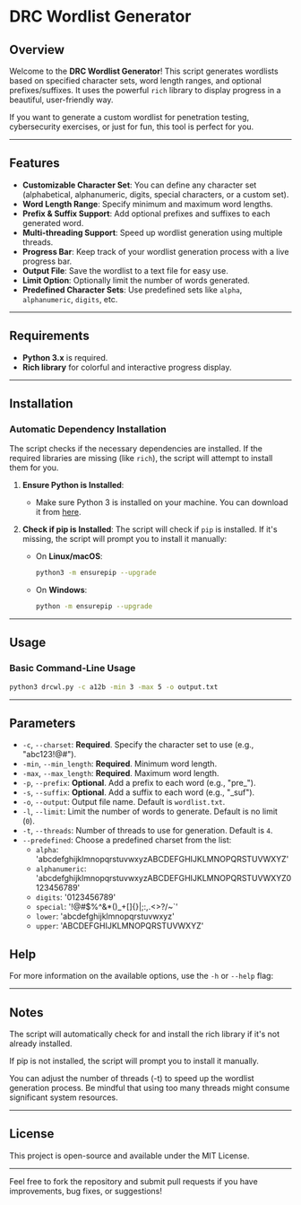# DRC Wordlist Generator

## Overview

Welcome to the **DRC Wordlist Generator**! This script generates wordlists based on specified character sets, word length ranges, and optional prefixes/suffixes. It uses the powerful `rich` library to display progress in a beautiful, user-friendly way.

If you want to generate a custom wordlist for penetration testing, cybersecurity exercises, or just for fun, this tool is perfect for you.

---

## Features

- **Customizable Character Set**: You can define any character set (alphabetical, alphanumeric, digits, special characters, or a custom set).
- **Word Length Range**: Specify minimum and maximum word lengths.
- **Prefix & Suffix Support**: Add optional prefixes and suffixes to each generated word.
- **Multi-threading Support**: Speed up wordlist generation using multiple threads.
- **Progress Bar**: Keep track of your wordlist generation process with a live progress bar.
- **Output File**: Save the wordlist to a text file for easy use.
- **Limit Option**: Optionally limit the number of words generated.
- **Predefined Character Sets**: Use predefined sets like `alpha`, `alphanumeric`, `digits`, etc.

---

## Requirements

- **Python 3.x** is required.
- **Rich library** for colorful and interactive progress display.

---

## Installation

### Automatic Dependency Installation

The script checks if the necessary dependencies are installed. If the required libraries are missing (like `rich`), the script will attempt to install them for you.

1. **Ensure Python is Installed**:
   - Make sure Python 3 is installed on your machine. You can download it from [here](https://www.python.org/downloads/).

2. **Check if pip is Installed**:
   The script will check if `pip` is installed. If it's missing, the script will prompt you to install it manually:
   - On **Linux/macOS**:
     ```bash
     python3 -m ensurepip --upgrade
     ```
   - On **Windows**:
     ```bash
     python -m ensurepip --upgrade
     ```

---

## Usage

### Basic Command-Line Usage

```bash
python3 drcwl.py -c a12b -min 3 -max 5 -o output.txt
```
---

## Parameters

- `-c`, `--charset`: **Required**. Specify the character set to use (e.g., "abc123!@#").
- `-min`, `--min_length`: **Required**. Minimum word length.
- `-max`, `--max_length`: **Required**. Maximum word length.
- `-p`, `--prefix`: **Optional**. Add a prefix to each word (e.g., "pre_").
- `-s`, `--suffix`: **Optional**. Add a suffix to each word (e.g., "_suf").
- `-o`, `--output`: Output file name. Default is `wordlist.txt`.
- `-l`, `--limit`: Limit the number of words to generate. Default is no limit (`0`).
- `-t`, `--threads`: Number of threads to use for generation. Default is `4`.
- `--predefined`: Choose a predefined charset from the list:
    - `alpha`: 'abcdefghijklmnopqrstuvwxyzABCDEFGHIJKLMNOPQRSTUVWXYZ'
    - `alphanumeric`: 'abcdefghijklmnopqrstuvwxyzABCDEFGHIJKLMNOPQRSTUVWXYZ0123456789'
    - `digits`: '0123456789'
    - `special`: '!@#$%^&*()_+[]{}|;:,.<>?/~`'
    - `lower`: 'abcdefghijklmnopqrstuvwxyz'
    - `upper`: 'ABCDEFGHIJKLMNOPQRSTUVWXYZ'

## Help

For more information on the available options, use the `-h` or `--help` flag:

---

## Notes

The script will automatically check for and install the rich library if it's not already installed.

If pip is not installed, the script will prompt you to install it manually.

You can adjust the number of threads (-t) to speed up the wordlist generation process. Be mindful that using too many threads might consume significant system resources.

---

## License

This project is open-source and available under the MIT License.

---

Feel free to fork the repository and submit pull requests if you have improvements, bug fixes, or suggestions!

